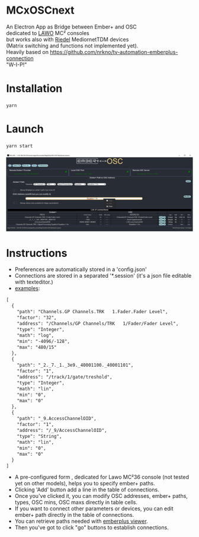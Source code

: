 # MCxOSCnext

An Electron App as Bridge between Ember+ and OSC \
dedicated to [LAWO](https://lawo.com/) MC² consoles \
but works also with [Riedel](https://riedel.net) MediornetTDM devices \
(Matrix switching and functions not implemented yet). \
Heavily based on <https://github.com/nrkno/tv-automation-emberplus-connection> \
"W-I-P!"

# Installation

`yarn`

# Launch

`yarn start`

![Screenshot](/src/assets/screenshot2.0.0.png)

# Instructions

- Preferences are automatically stored  in a 'config.json'
- Connections are stored in a separated '*.session' (it's a json file editable with texteditor.)
- [examples](/examples):

```
[
  {
    "path": "Channels.GP Channels.TRK   1.Fader.Fader Level",
    "factor": "32",
    "address": "/Channels/GP Channels/TRK   1/Fader/Fader Level",
    "type": "Integer",
    "math": "log",
    "min": "-4096/-128",
    "max": "480/15"
  },
  {
    "path": "_2._7._1._3e9._40001100._40001101",
    "factor": "1",
    "address": "/track/1/gate/treshold",
    "type": "Integer",
    "math": "lin",
    "min": "0",
    "max": "0"
  },
  {
    "path": "_9.AccessChannelOID",
    "factor": "1",
    "address": "/_9/AccessChannelOID",
    "type": "String",
    "math": "lin",
    "min": "0",
    "max": "0"
  }
]
````

- A pre-configured form , dedicated for Lawo MC²36 console (not tested yet on other models), helps you to specify ember+ paths.
- Clicking 'Add' button add a line in the table of connections.
- Once you've clicked it, you can modify OSC addresses, ember+ paths, types, OSC mins, OSC maxs directly in table cells.
- If you want to connect other parameters or devices, you can edit ember+ path directly in the table of connections.
- You can retrieve paths needed with [emberplus viewer](https://github.com/Lawo/ember-plus/releases).
- Then you've got to click "go" buttons to establish connections.
